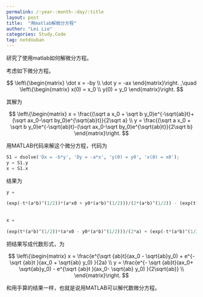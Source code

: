 ```yaml
---
permalink: /:year-:month-:day/:title
layout: post
title:  "用matlab解微分方程"
author: "Lei Lie"
categories: Study,Code
tag: notdouban
---
```


研究了使用matlab如何解微分方程。

考虑如下微分方程。

$$
\left\{\begin{matrix}
\dot x = -by		\\
\dot y = -ax
\end{matrix}\right. ,\quad
\left\{\begin{matrix}
x(0) = x_0		\\
y(0) = y_0
\end{matrix}\right.
$$

其解为

$$
\left\{\begin{matrix}
x = \frac{(\sqrt a x_0 + \sqrt b y_0)e^{-\sqrt{ab}t}+(\sqrt ax_0-\sqrt by_0)e^{\sqrt{ab}t}}{2\sqrt a}		\\
y = \frac{(\sqrt a x_0 + \sqrt b y_0)e^{-\sqrt{ab}t}-(\sqrt ax_0-\sqrt by_0)e^{\sqrt{ab}t}}{2\sqrt b}		
\end{matrix}\right. 
$$

用MATLAB代码来解这个微分方程，代码为

```python
S1 = dsolve('Dx = -b*y', 'Dy = -a*x', 'y(0) = y0', 'x(0) = x0');
y = S1.y
x = S1.x
```

结果为
```python
y =
 
(exp(-t*(a*b)^(1/2))*(a*x0 + y0*(a*b)^(1/2)))/(2*(a*b)^(1/2)) - (exp(t*(a*b)^(1/2))*(a*x0 - y0*(a*b)^(1/2)))/(2*(a*b)^(1/2))
 
 
x =
 
(exp(t*(a*b)^(1/2))*(a*x0 - y0*(a*b)^(1/2)))/(2*a) + (exp(-t*(a*b)^(1/2))*(a*x0 + y0*(a*b)^(1/2)))/(2*a)
```

把结果写成代数形式，为

$$
\left\{\begin{matrix}
x = \frac{e^{\sqrt {ab}t}(ax_0 - \sqrt{ab}y_0) + e^{-\sqrt {ab}t }(ax_0 + \sqrt{ab} y_0) }{2a}	\\
y = \frac{e^{- \sqrt {ab}t}(ax_0+ \sqrt{ab}y_0) - e^{\sqrt {ab}t }(ax_0- \sqrt{ab} y_0) }{2\sqrt{ab}} \\
\end{matrix}\right.
$$

和用手算的结果一样，也就是说用MATLAB可以解代数微分方程。